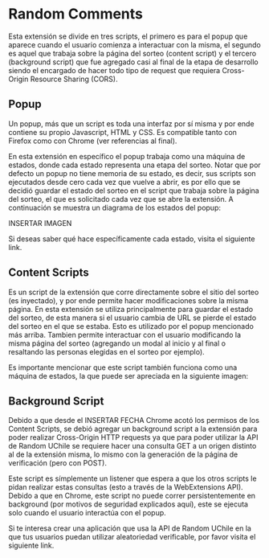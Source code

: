 # Random Comments

Esta extensión se divide en tres scripts, el primero es para el popup que aparece cuando el usuario comienza a 
interactuar con la misma, el segundo es aquel que trabaja sobre la página del sorteo (content script) y el tercero
(background script) que fue agregado casi al final de la etapa de desarrollo siendo el encargado de hacer todo tipo de 
request que requiera Cross-Origin Resource Sharing (CORS).


## Popup

Un popup, más que un script es toda una interfaz por sí misma y por ende contiene su propio Javascript, HTML y CSS. Es 
compatible tanto con Firefox como con Chrome (ver referencias al final). 

En esta extensión en específico el popup trabaja como una máquina de estados, donde cada estado representa una etapa del
sorteo. Notar que por defecto un popup no tiene memoria de su estado, es decir, sus scripts son ejecutados desde cero
cada vez que vuelve a abrir, es por ello que se decidió guardar el estado del sorteo en el script que trabaja sobre la 
página del sorteo, el que es solicitado cada vez que se abre la extensión. A continuación se muestra un diagrama de los
estados del popup:

INSERTAR IMAGEN

Si deseas saber qué hace específicamente cada estado, visita el siguiente link.


## Content Scripts

Es un script de la extensión que corre directamente sobre el sitio del sorteo (es inyectado), y por ende permite hacer
modificaciones sobre la misma página. En esta extensión se utiliza principalmente para guardar el estado del sorteo, de
esta manera si el usuario cambia de URL se pierde el estado del sorteo en el que se estaba. Esto es utilizado por el
popup mencionado más arriba. Tambien permite interactuar con el usuario modificando la misma página del sorteo 
(agregando un modal al inicio y al final o resaltando las personas elegidas en el sorteo por ejemplo).  

Es importante mencionar que este script también funciona como una máquina de estados, la que puede ser apreciada en la 
siguiente imagen:


## Background Script

Debido a que desde el INSERTAR FECHA Chrome acotó los permisos de los Content Scripts, se debió agregar un background
script a la extensión para poder realizar Cross-Origin HTTP requests ya que para poder utilizar la API de Random UChile
se requiere hacer una consulta GET a un origen distinto al de la extensión misma, lo mismo con la generación de la 
página de verificación (pero con POST).

Este script es símplemente un listener que espera a que los otros scripts le pidan realizar estas consultas (esto a 
través de la WebExtensions API). Debido a que en Chrome, este script no puede correr persistentemente en background (por 
motivos de seguridad explicados aquí), este se ejecuta solo cuando el usuario interactúa con el popup.

Si te interesa crear una aplicación que usa la API de Random UChile en la que tus usuarios puedan utilizar aleatoriedad
verificable, por favor visita el siguiente link. 
